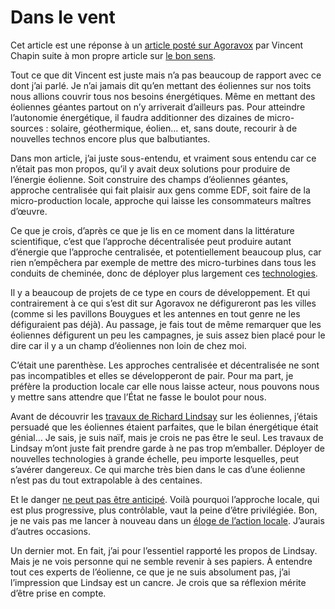 # Dans le vent

Cet article est une réponse à un [article posté sur Agoravox](http://www.agoravox.fr/article.php3?id_article=12289) par Vincent Chapin suite à mon propre article sur [le bon sens](https://tcrouzet.com/2006/08/07/bon-sens-ecologiquement-dangereux/).

Tout ce que dit Vincent est juste mais n’a pas beaucoup de rapport avec ce dont j’ai parlé. Je n’ai jamais dit qu’en mettant des éoliennes sur nos toits nous allions couvrir tous nos besoins énergétiques. Même en mettant des éoliennes géantes partout on n’y arriverait d’ailleurs pas. Pour atteindre l’autonomie énergétique, il faudra additionner des dizaines de micro-sources : solaire, géothermique, éolien… et, sans doute, recourir à de nouvelles technos encore plus que balbutiantes.

Dans mon article, j’ai juste sous-entendu, et vraiment sous entendu car ce n’était pas mon propos, qu’il y avait deux solutions pour produire de l’énergie éolienne. Soit construire des champs d’éoliennes géantes, approche centralisée qui fait plaisir aux gens comme EDF, soit faire de la micro-production locale, approche qui laisse les consommateurs maîtres d’œuvre.

Ce que je crois, d’après ce que je lis en ce moment dans la littérature scientifique, c’est que l’approche décentralisée peut produire autant d’énergie que l’approche centralisée, et potentiellement beaucoup plus, car rien n’empêchera par exemple de mettre des micro-turbines dans tous les conduits de cheminée, donc de déployer plus largement ces [technologies](https://tcrouzet.com/images_tc/roof_ns.pdf).

Il y a beaucoup de projets de ce type en cours de développement. Et qui contrairement à ce qui s’est dit sur Agoravox ne défigureront pas les villes (comme si les pavillons Bouygues et les antennes en tout genre ne les défiguraient pas déjà). Au passage, je fais tout de même remarquer que les éoliennes défigurent un peu les campagnes, je suis assez bien placé pour le dire car il y a un champ d’éoliennes non loin de chez moi.

C’était une parenthèse. Les approches centralisée et décentralisée ne sont pas incompatibles et elles se développeront de pair. Pour ma part, je préfère la production locale car elle nous laisse acteur, nous pouvons nous y mettre sans attendre que l’État ne fasse le boulot pour nous.

Avant de découvrir les [travaux de Richard Lindsay](https://tcrouzet.com/images_tc/wind_ns.pdf) sur les éoliennes, j’étais persuadé que les éoliennes étaient parfaites, que le bilan énergétique était génial… Je sais, je suis naïf, mais je crois ne pas être le seul. Les travaux de Lindsay m’ont juste fait prendre garde à ne pas trop m’emballer. Déployer de nouvelles technologies à grande échelle, peu importe lesquelles, peut s’avérer dangereux. Ce qui marche très bien dans le cas d’une éolienne n’est pas du tout extrapolable à des centaines.

Et le danger [ne peut pas être anticipé](https://tcrouzet.com/2006/07/17/l%e2%80%99irresponsabilite-des-politiques/). Voilà pourquoi l’approche locale, qui est plus progressive, plus contrôlable, vaut la peine d’être privilégiée. Bon, je ne vais pas me lancer à nouveau dans un [éloge de l’action locale](https://tcrouzet.com/2006/07/14/global-vs-local/). J’aurais d’autres occasions.

Un dernier mot. En fait, j’ai pour l’essentiel rapporté les propos de Lindsay. Mais je ne vois personne qui ne semble revenir à ses papiers. À entendre tout ces experts de l’éolienne, ce que je ne suis absolument pas, j’ai l’impression que Lindsay est un cancre. Je crois que sa réflexion mérite d’être prise en compte.